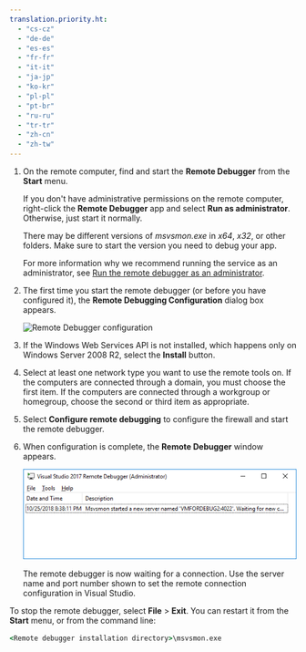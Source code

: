 ```yaml
---
translation.priority.ht: 
  - "cs-cz"
  - "de-de"
  - "es-es"
  - "fr-fr"
  - "it-it"
  - "ja-jp"
  - "ko-kr"
  - "pl-pl"
  - "pt-br"
  - "ru-ru"
  - "tr-tr"
  - "zh-cn"
  - "zh-tw"
---
```

1. On the remote computer, find and start the **Remote Debugger** from the **Start** menu. 
   
   If you don't have administrative permissions on the remote computer, right-click the **Remote Debugger** app and select **Run as administrator**. Otherwise, just start it normally.

   There may be different versions of *msvsmon.exe* in *x64*, *x32*, or other folders. Make sure to start the version you need to debug your app. 

   For more information why we recommend running the service as an administrator, see [Run the remote debugger as an administrator](remote-debugging-errors-and-troubleshooting.md#run-the-remote-debugger-as-an-administrator).
   
1. The first time you start the remote debugger (or before you have configured it), the **Remote Debugging Configuration** dialog box appears.  
  
    ![Remote Debugger configuration](../media/remotedebuggerconfwizardpage.png "Remote Debugger configuration")  
  
1. If the Windows Web Services API is not installed, which happens only on Windows Server 2008 R2, select the **Install** button.  
  
1. Select at least one network type you want to use the remote tools on. If the computers are connected through a domain, you must choose the first item. If the computers are connected through a workgroup or homegroup, choose the second or third item as appropriate.  
  
1. Select **Configure remote debugging** to configure the firewall and start the remote debugger.  
  
1. When configuration is complete, the **Remote Debugger** window appears.
  
    ![Remote Debugger window](../media/remotedebuggerwindow.png "Remote Debugger window")
  
    The remote debugger is now waiting for a connection. Use the server name and port number shown to set the remote connection configuration in Visual Studio.  
  
To stop the remote debugger, select **File** > **Exit**. You can restart it from the **Start** menu, or from the command line:  
  
```cmd
<Remote debugger installation directory>\msvsmon.exe
```
